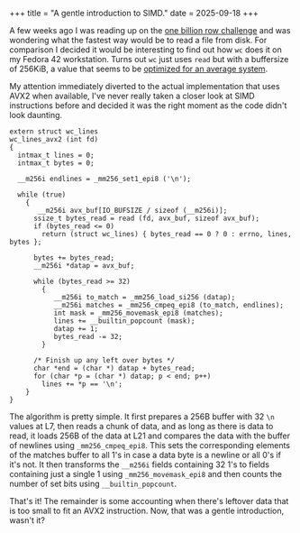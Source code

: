 +++
title = "A gentle introduction to SIMD."
date = 2025-09-18
+++

A few weeks ago I was reading up on the [one billion row challenge](https://github.com/gunnarmorling/1brc) and was wondering what the fastest way
would be to read a file from disk. For comparison I decided it would be
interesting to find out how `wc` does it on my Fedora 42 workstation. Turns out
`wc` just uses `read` but with a buffersize of 256KiB, a value that seems to be [optimized for an
average
system](https://github.com/coreutils/coreutils/blob/dc30eab3146163be18b70d8d5fed63706b6a4110/src/ioblksize.h#L25).

My attention immediately diverted to the actual implementation that uses AVX2
when available, I've never really taken a closer look at SIMD instructions
before and decided it was the right moment as the code didn't look daunting.

```c,linenos,hl_lines=7 21 22 23
extern struct wc_lines
wc_lines_avx2 (int fd)
{
  intmax_t lines = 0;
  intmax_t bytes = 0;

  __m256i endlines = _mm256_set1_epi8 ('\n');

  while (true)
    {
       __m256i avx_buf[IO_BUFSIZE / sizeof (__m256i)];
      ssize_t bytes_read = read (fd, avx_buf, sizeof avx_buf);
      if (bytes_read <= 0)
        return (struct wc_lines) { bytes_read == 0 ? 0 : errno, lines, bytes };

      bytes += bytes_read;
      __m256i *datap = avx_buf;

      while (bytes_read >= 32)
        {
           __m256i to_match = _mm256_load_si256 (datap);
           __m256i matches = _mm256_cmpeq_epi8 (to_match, endlines);
           int mask = _mm256_movemask_epi8 (matches);
           lines += __builtin_popcount (mask);
           datap += 1;
           bytes_read -= 32;
        }

      /* Finish up any left over bytes */
      char *end = (char *) datap + bytes_read;
      for (char *p = (char *) datap; p < end; p++)
        lines += *p == '\n';
    }
}
```

The algorithm is pretty simple. It first prepares a 256B buffer with 32 `\n` values at L7,
then reads a chunk of data, and as long as there is data to read, it loads 256B
of the data at L21 and compares the data with the buffer of newlines using
`_mm256_cmpeq_epi8`. This sets the corresponding elements of the matches buffer to all
1's in case a data byte is a newline or all 0's if it's not. It then transforms the `__m256i` fields
containing 32 1's to fields containing just a single 1 using `_mm256_movemask_epi8` and then counts
the number of set bits using `__builtin_popcount`.

That's it! The remainder is some accounting when there's leftover data that is
too small to fit an AVX2 instruction. Now, that was a gentle introduction, wasn't it?




